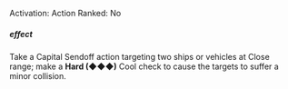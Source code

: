 Activation: Action
Ranked: No
##### effect
Take a Capital Sendoff action targeting two
ships or vehicles at Close range; make a **Hard
(◆◆◆)** Cool check to cause the targets to
suffer a minor collision.